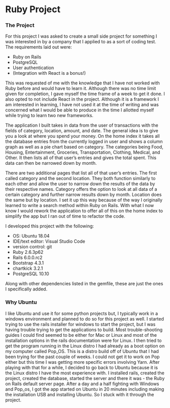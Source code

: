 <h1>Ruby Project</h1>

<h3> The Project </h3>
For this project I was asked to create a small side project for something I was interested in by a company that I applied to as a sort of coding test. The requirements laid out were:

- Ruby on Rails
- PostgreSQL
- User authentication
- (Integration with React is a bonus!)

This was requested of me with the knowledge that I have not worked with Ruby before and would have to learn it. Although there was no time limit given for completion, I gave myself the time frame of a week to get it done. I also opted to not include React in the project. Although it is a framework I am interested in learning, I have not used it at the time of writing and was concerned what I would be able to produce in the time I allotted myself while trying to learn two new frameworks.

The application I built takes in data from the user of transactions with the fields of category, location, amount, and date. The general idea is to give you a look at where you spend your money. On the home index it takes all the database entries from the currently logged in user and shows a column graph as well as a pie chart based on category. The categories being Food, Housing, Entertainment, Groceries, Transportation, Clothing, Medical, and Other. It then lists all of that user’s entries and gives the total spent. This data can then be narrowed down by month.

There are two additional pages that list all of that user’s entries. The first called category and the second location. They both function similarly to each other and allow the user to narrow down the results of the data by their respective names. Category offers the option to look at all data of a certain category and further narrow results down by month. Location does the same but by location. I set it up this way because of the way I originally learned to write a search method within Ruby on Rails. With what I now know I would rework the application to offer all of this on the home index to simplify the app but I ran out of time to refactor the code.

I developed this project with the following:
<ul>
  <li>
    OS: Ubuntu 18.04
  </li>
  <li>
    IDE/text editor: Visual Studio Code
  </li>
  <li>
    version control: git
  </li>
  <li>
    Ruby 2.6.3p62
  </li>
  <li>
    Rails 6.0.0.rc2
  </li>
  <li>
    Bootstrap 4.3.1
  </li>
  <li>
    chartkick 3.2.1
  </li>
  <li>
    PostgreSQL 10.10
  </li>
</ul>
Along with other dependencies listed in the gemfile, these are just the ones I specifically added.

<h3>Why Ubuntu</h3>

I like Ubuntu and use it for some python projects but, I typically work in a windows environment and planned to do so for this project as well. I started trying to use the rails installer for windows to start the project, but I was having trouble trying to get the applications to build. Most trouble-shooting guides I could find seemed to be either for Mac or Linux and most of the installation options in the rails documentation were for Linux. I then tried to get the program running in the Linux distro I had already as a boot option on my computer called Pop_OS. This is a distro build off of Ubuntu that I had been trying for the past couple of weeks. I could not get it to work on Pop either but this time I was getting more specific errors involving Yarn. After playing with that for a while, I decided to go back to Ubuntu because it is the Linux distro I have the most experience with. I installed rails, created the project, created the database, started the server and there it was - the Ruby on Rails default server page. After a day and a half fighting with Windows and Pop_os, I got the app started on Ubuntu in 20 minutes including making the installation USB and installing Ubuntu. So I stuck with it through the project.

